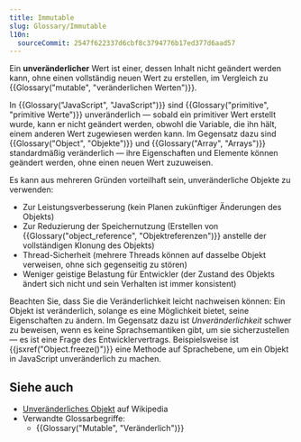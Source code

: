 ```yaml
---
title: Immutable
slug: Glossary/Immutable
l10n:
  sourceCommit: 2547f622337d6cbf8c3794776b17ed377d6aad57
---
```


Ein **unveränderlicher** Wert ist einer, dessen Inhalt nicht geändert werden kann, ohne einen vollständig neuen Wert zu erstellen, im Vergleich zu {{Glossary("mutable", "veränderlichen Werten")}}.

In {{Glossary("JavaScript", "JavaScript")}} sind {{Glossary("primitive", "primitive Werte")}} unveränderlich — sobald ein primitiver Wert erstellt wurde, kann er nicht geändert werden, obwohl die Variable, die ihn hält, einem anderen Wert zugewiesen werden kann. Im Gegensatz dazu sind {{Glossary("Object", "Objekte")}} und {{Glossary("Array", "Arrays")}} standardmäßig veränderlich — ihre Eigenschaften und Elemente können geändert werden, ohne einen neuen Wert zuzuweisen.

Es kann aus mehreren Gründen vorteilhaft sein, unveränderliche Objekte zu verwenden:

- Zur Leistungsverbesserung (kein Planen zukünftiger Änderungen des Objekts)
- Zur Reduzierung der Speichernutzung (Erstellen von {{Glossary("object_reference", "Objektreferenzen")}} anstelle der vollständigen Klonung des Objekts)
- Thread-Sicherheit (mehrere Threads können auf dasselbe Objekt verweisen, ohne sich gegenseitig zu stören)
- Weniger geistige Belastung für Entwickler (der Zustand des Objekts ändert sich nicht und sein Verhalten ist immer konsistent)

Beachten Sie, dass Sie die Veränderlichkeit leicht nachweisen können: Ein Objekt ist veränderlich, solange es eine Möglichkeit bietet, seine Eigenschaften zu ändern. Im Gegensatz dazu ist _Unveränderlichkeit_ schwer zu beweisen, wenn es keine Sprachsemantiken gibt, um sie sicherzustellen — es ist eine Frage des Entwicklervertrags. Beispielsweise ist {{jsxref("Object.freeze()")}} eine Methode auf Sprachebene, um ein Objekt in JavaScript unveränderlich zu machen.

## Siehe auch

- [Unveränderliches Objekt](https://en.wikipedia.org/wiki/Immutable_object) auf Wikipedia
- Verwandte Glossarbegriffe:
  - {{Glossary("Mutable", "Veränderlich")}}
